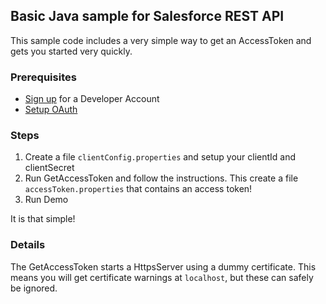## Basic Java sample for Salesforce REST API ##

This sample code includes a very simple way to get an AccessToken and gets you started very quickly.

### Prerequisites ###

* [Sign up](http://www.salesforce.com/us/developer/docs/api_rest/Content/quickstart_dev_org.htm) for a Developer Account
* [Setup OAuth](http://www.salesforce.com/us/developer/docs/api_rest/Content/quickstart_oauth.htm)

### Steps ###

1. Create a file `clientConfig.properties` and setup your clientId and clientSecret
2. Run GetAccessToken and follow the instructions. This create a file `accessToken.properties` that contains an access token!
3. Run Demo

It is that simple!

### Details ###

The GetAccessToken starts a HttpsServer using a dummy certificate. This means 
you will get certificate warnings at `localhost`, but these can safely be ignored.
 
